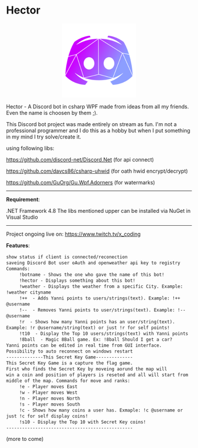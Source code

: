 # Hector 
<p align="center">
<img src="https://github.com/0x78654C/Hector/blob/main/Hector/Resources/hector_2.png?raw=true)" width=200></img>
</p>
 
Hector - A Discord bot in csharp WPF made from ideas from all my friends. Even the name is choosen by them ;).





This Discord bot project was made entirely on stream as fun. I'm not a professional programmer and I do this as a hobby but when I put something in my mind I try solve/create it.

using following libs:

https://github.com/discord-net/Discord.Net (for api connect)

https://github.com/davcs86/csharp-uhwid (for oath hwid encrypt/decrypt)

https://github.com/GuOrg/Gu.Wpf.Adorners (for watermarks)
_____________________________________________________

**Requirement**: 

.NET Framework 4.8
The libs mentioned upper can be installed via NuGet in Visual Studio

_____________________________________________________


Project ongoing live on: https://www.twitch.tv/x_coding

**Features**:

    show status if client is connected/reconection
    saveing Discord Bot user oAuth and openweather api key to registry
    Commands:
    	 !botname - Shows the one who gave the name of this bot!
 		 !hector - Displays something about this bot!
 		 !weather - Displays the weather from a specific City. Example: !weather cityname
 		 !++  - Adds Yanni points to users/strings(text). Example: !++ @username
 		 !--  - Removes Yanni points to user/strings(text). Example: !-- @username
 		 !r  - Shows how many Yanni points has an user/string(text). Example: !r @username/string(text) or just !r for self points!
 		 !t10  - Display the Top 10 users/strings(text) with Yanni points
 		 !8ball  - Magic 8Ball game. Ex: !8ball Should I get a car?
 	Yanni points can be edited in real time from GUI interface.
 	Possibility to auto reconnect on windows restart
 	--------------This Secret Key Game--------------
 	This Secret Key Game is a capture the flag game.
	First who finds the Secret Key by moveing aorund the map will
	win a coin and position of players is reseted and all will start from middle of the map. Commands for move and ranks:
 		 !e - Player moves East
 		 !w - Player moves West
 		 !n - Player moves North
 		 !s - Player moves South
 		 !c - Shows how many coins a user has. Exmaple: !c @username or just !c for self display coins!
 		 !s10 - Display the Top 10 with Secret Key coins!
 	------------------------------------------------



(more to come)

